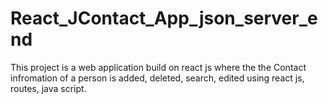 # React_JContact_App_json_server_end

This project is a web application build on react js where the the Contact infromation of a person is added, deleted, search, edited using react js, routes, java script.
